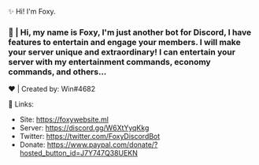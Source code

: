 ✨ Hi! I'm Foxy.

<h3> 🦊 | Hi, my name is Foxy, I'm just another bot for Discord, I have features to entertain and engage your members. 
I will make your server unique and extraordinary! I can entertain your server with my entertainment commands, economy commands, and others...</h3>

❤ | Created by: Win#4682

🔗 Links:

- Site: https://foxywebsite.ml
- Server: https://discord.gg/W6XtYyqKkg
- Twitter: https://twitter.com/FoxyDiscordBot
- Donate: https://www.paypal.com/donate/?hosted_button_id=J7Y747Q38UEKN
